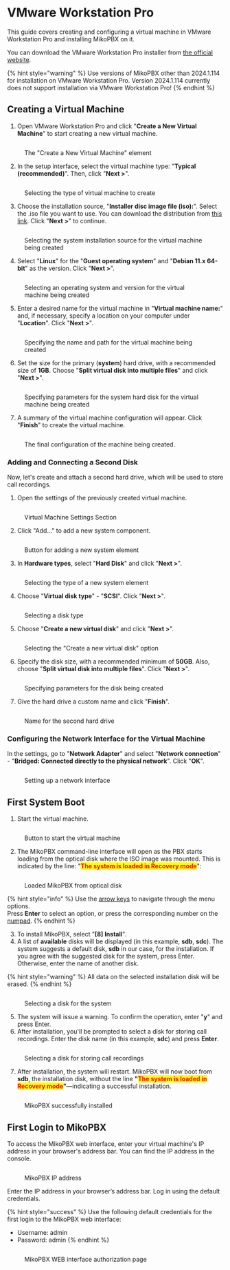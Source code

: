 # VMware Workstation Pro

This guide covers creating and configuring a virtual machine in VMware Workstation Pro and installing MikoPBX on it.

You can download the VMware Workstation Pro installer from [the official website](https://www.vmware.com/).

{% hint style="warning" %}
Use versions of MikoPBX other than 2024.1.114 for installation on VMware Workstation Pro. Version 2024.1.114 currently does not support installation via VMware Workstation Pro!
{% endhint %}

## Creating a Virtual Machine

1. Open VMware Workstation Pro and click "**Create a New Virtual Machine**" to start creating a new virtual machine.

<figure><img src="../../.gitbook/assets/newVM.png" alt=""><figcaption><p>The "Create a New Virtual Machine" element</p></figcaption></figure>

2. In the setup interface, select the virtual machine type: "**Typical (recommended)**". Then, click "**Next >**".

<figure><img src="../../.gitbook/assets/typeOfVirtualMachine.png" alt=""><figcaption><p>Selecting the type of virtual machine to create</p></figcaption></figure>

3. Choose the installation source, "**Installer disc image file (iso):**". Select the .iso file you want to use. You can download the distribution from [this link](https://www.mikopbx.ru/download/). Click "**Next >**" to continue.

<figure><img src="../../.gitbook/assets/chooseISOImage.png" alt=""><figcaption><p>Selecting the system installation source for the virtual machine being created</p></figcaption></figure>

4. Select "**Linux**" for the "**Guest operating system**" and "**Debian 11.x 64-bit**" as the version. Click "**Next >**".

<figure><img src="../../.gitbook/assets/typeOfOS.png" alt=""><figcaption><p>Selecting an operating system and version for the virtual machine being created</p></figcaption></figure>

5. Enter a desired name for the virtual machine in "**Virtual machine name:**" and, if necessary, specify a location on your computer under "**Location**". Click "**Next >**".

<figure><img src="../../.gitbook/assets/nameOfVM.png" alt=""><figcaption><p>Specifying the name and path for the virtual machine being created</p></figcaption></figure>

6. Set the size for the primary (**system**) hard drive, with a recommended size of **1GB**. Choose "**Split virtual disk into multiple files**" and click "**Next >**".

<figure><img src="../../.gitbook/assets/systemDiskParameters.png" alt=""><figcaption><p>Specifying parameters for the system hard disk for the virtual machine being created</p></figcaption></figure>

7. A summary of the virtual machine configuration will appear. Click "**Finish**" to create the virtual machine.

<figure><img src="../../.gitbook/assets/summaryInformation.png" alt=""><figcaption><p>The final configuration of the machine being created.</p></figcaption></figure>

### Adding and Connecting a Second Disk

Now, let's create and attach a second hard drive, which will be used to store call recordings.

1. Open the settings of the previously created virtual machine.

<figure><img src="../../.gitbook/assets/settingsOfVM.png" alt=""><figcaption><p>Virtual Machine Settings Section</p></figcaption></figure>

2. Click "Add..." to add a new system component.

<figure><img src="../../.gitbook/assets/add.png" alt=""><figcaption><p>Button for adding a new system element</p></figcaption></figure>

3. In **Hardware types**, select "**Hard Disk**" and click "**Next >**".

<figure><img src="../../.gitbook/assets/newHardDisc.png" alt=""><figcaption><p>Selecting the type of a new system element</p></figcaption></figure>

4. Choose "**Virtual disk type**" - "**SCSI**". Click "**Next >**".

<figure><img src="../../.gitbook/assets/typeOfDisk.png" alt=""><figcaption><p>Selecting a disk type</p></figcaption></figure>

5. Choose "**Create a new virtual disk**" and click "**Next >**".

<figure><img src="../../.gitbook/assets/newDiskParameters.png" alt=""><figcaption><p>Selecting the "Create a new virtual disk" option</p></figcaption></figure>

6. Specify the disk size, with a recommended minimum of **50GB**. Also, choose "**Split virtual disk into multiple files**". Click "**Next >**".

<figure><img src="../../.gitbook/assets/spaceForNewDisk.png" alt=""><figcaption><p>Specifying parameters for the disk being created</p></figcaption></figure>

7. Give the hard drive a custom name and click "**Finish**".

<figure><img src="../../.gitbook/assets/nameForTheSecondDisk.png" alt=""><figcaption><p>Name for the second hard drive</p></figcaption></figure>

### Configuring the Network Interface for the Virtual Machine

In the settings, go to "**Network Adapter**" and select "**Network connection**" - "**Bridged: Connected directly to the physical network**". Click "**OK**".

<figure><img src="../../.gitbook/assets/networkSettings.png" alt=""><figcaption><p>Setting up a network interface</p></figcaption></figure>

## First System Boot

1. Start the virtual machine.

<figure><img src="../../.gitbook/assets/PowerONvirtualMachine.png" alt=""><figcaption><p>Button to start the virtual machine</p></figcaption></figure>

2. The MikoPBX command-line interface will open as the PBX starts loading from the optical disk where the ISO image was mounted. This is indicated by the line: "<mark style="color:red;">**The system is loaded in Recovery mode**</mark>":

<figure><img src="../../.gitbook/assets/startPageConsole (1).png" alt=""><figcaption><p>Loaded MikoPBX from optical disk</p></figcaption></figure>

{% hint style="info" %}
Use the [arrow keys](https://en.wikipedia.org/wiki/Arrow\_keys) to navigate through the menu options.\
Press **Enter** to select an option, or press the corresponding number on the [numpad](https://en.wikipedia.org/wiki/Computer\_keyboard#Alphanumeric\_keys).
{% endhint %}

3. To install MikoPBX, select "**\[8] Install**".
4. A list of **available** disks will be displayed (in this example, **sdb**, **sdc**). The system suggests a default disk, **sdb** in our case, for the installation. If you agree with the suggested disk for the system, press Enter. Otherwise, enter the name of another disk.

{% hint style="warning" %}
All data on the selected installation disk will be erased.
{% endhint %}

<figure><img src="../../.gitbook/assets/disks.png" alt=""><figcaption><p>Selecting a disk for the system</p></figcaption></figure>

5. The system will issue a warning. To confirm the operation, enter "**y**" and press Enter.
6. After installation, you'll be prompted to select a disk for storing call recordings. Enter the disk name (in this example, **sdc**) and press **Enter**.

<figure><img src="../../.gitbook/assets/disks2.png" alt=""><figcaption><p>Selecting a disk for storing call recordings</p></figcaption></figure>

7. After installation, the system will restart. MikoPBX will now boot from **sdb**, the installation disk, without the line **"**<mark style="color:red;">**The system is loaded in Recovery mode**</mark>**"**—indicating a successful installation.

<figure><img src="../../.gitbook/assets/finalConsoleMikoPBX.png" alt=""><figcaption><p>MikoPBX successfully installed</p></figcaption></figure>

## First Login to MikoPBX

To access the MikoPBX web interface, enter your virtual machine's IP address in your browser's address bar. You can find the IP address in the console.

<figure><img src="../../.gitbook/assets/mikopbxipaddress.png" alt=""><figcaption><p>MikoPBX IP address</p></figcaption></figure>

Enter the IP address in your browser’s address bar. Log in using the default credentials.

{% hint style="success" %}
Use the following default credentials for the first login to the MikoPBX web interface:

* Username: admin
* Password: admin
{% endhint %}

<figure><img src="../../.gitbook/assets/firstLoginToMikoPBXWEB.png" alt=""><figcaption><p>MikoPBX WEB interface authorization page</p></figcaption></figure>
